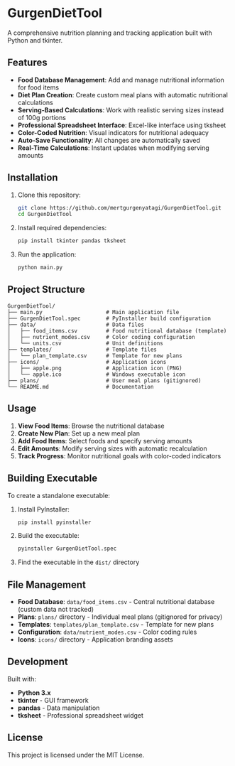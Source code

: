# GurgenDietTool

A comprehensive nutrition planning and tracking application built with Python and tkinter.

## Features

- **Food Database Management**: Add and manage nutritional information for food items
- **Diet Plan Creation**: Create custom meal plans with automatic nutritional calculations
- **Serving-Based Calculations**: Work with realistic serving sizes instead of 100g portions
- **Professional Spreadsheet Interface**: Excel-like interface using tksheet
- **Color-Coded Nutrition**: Visual indicators for nutritional adequacy
- **Auto-Save Functionality**: All changes are automatically saved
- **Real-Time Calculations**: Instant updates when modifying serving amounts

## Installation

1. Clone this repository:
   ```bash
   git clone https://github.com/mertgurgenyatagi/GurgenDietTool.git
   cd GurgenDietTool
   ```

2. Install required dependencies:
   ```bash
   pip install tkinter pandas tksheet
   ```

3. Run the application:
   ```bash
   python main.py
   ```

## Project Structure

```
GurgenDietTool/
├── main.py                    # Main application file
├── GurgenDietTool.spec        # PyInstaller build configuration
├── data/                      # Data files
│   ├── food_items.csv         # Food nutritional database (template)
│   ├── nutrient_modes.csv     # Color coding configuration
│   └── units.csv              # Unit definitions
├── templates/                 # Template files
│   └── plan_template.csv      # Template for new plans
├── icons/                     # Application icons
│   ├── apple.png              # Application icon (PNG)
│   └── apple.ico              # Windows executable icon
├── plans/                     # User meal plans (gitignored)
└── README.md                  # Documentation
```

## Usage

1. **View Food Items**: Browse the nutritional database
2. **Create New Plan**: Set up a new meal plan
3. **Add Food Items**: Select foods and specify serving amounts
4. **Edit Amounts**: Modify serving sizes with automatic recalculation
5. **Track Progress**: Monitor nutritional goals with color-coded indicators

## Building Executable

To create a standalone executable:

1. Install PyInstaller:
   ```bash
   pip install pyinstaller
   ```

2. Build the executable:
   ```bash
   pyinstaller GurgenDietTool.spec
   ```

3. Find the executable in the `dist/` directory

## File Management

- **Food Database**: `data/food_items.csv` - Central nutritional database (custom data not tracked)
- **Plans**: `plans/` directory - Individual meal plans (gitignored for privacy)
- **Templates**: `templates/plan_template.csv` - Template for new plans
- **Configuration**: `data/nutrient_modes.csv` - Color coding rules
- **Icons**: `icons/` directory - Application branding assets

## Development

Built with:
- **Python 3.x**
- **tkinter** - GUI framework
- **pandas** - Data manipulation
- **tksheet** - Professional spreadsheet widget

## License

This project is licensed under the MIT License.
